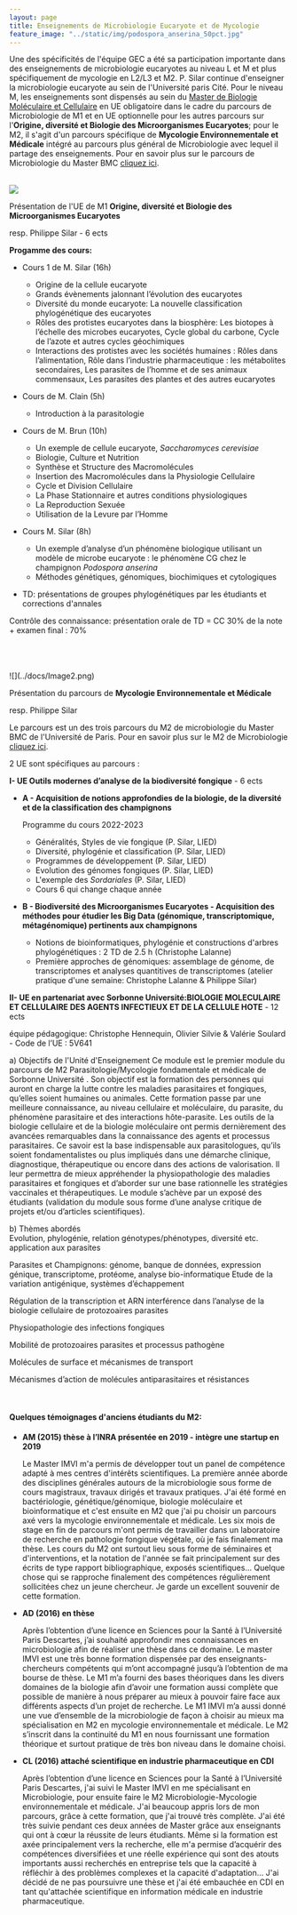 ```yaml
---
layout: page
title: Enseignements de Microbiologie Eucaryote et de Mycologie
feature_image: "../static/img/podospora_anserina_50pct.jpg"
---
```


Une des spécificités de l'équipe GEC a été sa participation importante dans des enseignements de microbiologie eucaryotes au niveau L et M et plus spécifiquement de mycologie en L2/L3 et M2. P. Silar continue d'enseigner la microbiologie eucaryote au sein de l'Université paris Cité. Pour le niveau M, les enseignements sont dispensés au sein du [Master de Biologie Moléculaire et Cellulaire](https://www.master-bmc-universite-paris.fr/) en UE obligatoire dans le cadre du parcours de Microbiologie de M1 et en UE optionnelle pour les autres parcours sur l'**Origine, diversité et Biologie des Microorganismes Eucaryotes**; pour le M2, il s'agit d'un parcours spécifique de **Mycologie  Environnementale et Médicale** intégré au parcours plus général de Microbiologie avec lequel il partage des enseignements. Pour en savoir plus sur le parcours de Microbiologie du Master BMC [cliquez ici](https://www.master-bmc-universite-paris.fr/microbiologie-microbio/).
<br>
<br>

![](../docs/Image1.png)

Présentation de l'UE de M1 **Origine, diversité et Biologie des Microorganismes Eucaryotes**

resp. Philippe Silar - 6 ects



**Progamme des cours:**

- Cours 1 de M. Silar (16h)
  - Origine de la cellule eucaryote  
  - Grands évènements jalonnant l’évolution des eucaryotes
  - Diversité du monde eucaryote: La nouvelle classification phylogénétique des eucaryotes 
  - Rôles des protistes eucaryotes dans la biosphère: Les biotopes à l’échelle des microbes eucaryotes, Cycle global du carbone, Cycle de l’azote et autres cycles géochimiques 
  - Interactions des protistes avec les sociétés humaines : Rôles dans l’alimentation, Rôle dans l’industrie pharmaceutique : les métabolites secondaires, Les parasites de l’homme et de ses animaux commensaux, Les parasites des plantes et des autres eucaryotes

- Cours de M. Clain (5h)
  - Introduction à la parasitologie
    
- Cours de M. Brun (10h)
  - Un exemple de cellule eucaryote, *Saccharomyces cerevisiae*
  - Biologie, Culture et Nutrition
  - Synthèse et Structure des Macromolécules
  - Insertion des Macromolécules dans la Physiologie Cellulaire
  - Cycle et Division Cellulaire
  - La Phase Stationnaire et autres conditions physiologiques
  - La Reproduction Sexuée
  - Utilisation de la Levure par l’Homme

- Cours M. Silar (8h)
  - Un exemple d’analyse d’un phénomène biologique utilisant un modèle de microbe eucaryote : le phénomène CG chez le champignon *Podospora anserina*
  - Méthodes génétiques, génomiques, biochimiques et cytologiques

- TD: présentations de groupes phylogénétiques par les étudiants et corrections d'annales 

  

Contrôle des connaissance:  présentation orale de TD = CC 30% de la note + examen final : 70%


<br>
<br>
<Br>
![](../docs/Image2.png)

Présentation du parcours de **Mycologie  Environnementale et Médicale**

resp. Philippe Silar



Le parcours est un des trois parcours du M2 de microbiologie du Master BMC de l'Université de Paris. Pour en savoir plus sur le M2 de Microbiologie [cliquez ici](https://www.master-bmc-universite-paris.fr/microbiologie-microbio/).

2 UE sont spécifiques au parcours :

**I- UE Outils modernes d’analyse de la biodiversité fongique** - 6 ects

- **A - Acquisition de notions approfondies de la biologie, de la diversité et de la classification des champignons**

  Programme du cours 2022-2023

  - Généralités, Styles de vie fongique (P. Silar, LIED)
  - Diversité, phylogénie et classification (P. Silar, LIED) 
  - Programmes de développement (P. Silar, LIED) 
  - Evolution des génomes fongiques (P. Silar, LIED)  
  - L'exemple des *Sordariales* (P. Silar, LIED)
  - Cours 6 qui change chaque année


- **B - Biodiversité des Microorganismes Eucaryotes - Acquisition des méthodes pour étudier les Big Data (génomique, transcriptomique, métagénomique) pertinents aux champignons**
  
  - Notions de bioinformatiques, phylogénie et constructions d'arbres phylogénétiques : 2 TD de 2.5 h (Christophe Lalanne)
  - Première approches de génomiques: assemblage de génome, de transcriptomes et analyses quantitives de transcriptomes (atelier pratique d'une semaine: Christophe Lalanne & Philippe Silar)



**II- UE en partenariat avec Sorbonne Université:BIOLOGIE MOLECULAIRE ET CELLULAIRE DES AGENTS INFECTIEUX ET DE LA CELLULE HOTE** - 12 ects
  
  équipe pédagogique: Christophe Hennequin, Olivier Silvie & Valérie Soulard - Code de l’UE : 5V641 

a) Objectifs de l'Unité d'Enseignement 
Ce  module  est  le  premier  module  du  parcours  de M2 Parasitologie/Mycologie  fondamentale  et médicale de Sorbonne Université .  Son objectif  est  la  formation  des  personnes  qui  auront  en  charge  la  lutte  contre  les  maladies parasitaires et fongiques, qu’elles soient humaines ou animales. Cette formation passe par une meilleure  connaissance,  au  niveau  cellulaire  et  moléculaire,  du  parasite,  du  phénomène parasitaire et des interactions hôte-parasite. Les outils de la biologie cellulaire et de la biologie moléculaire  ont  permis  dernièrement  des  avancées  remarquables  dans  la  connaissance  des agents et processus parasitaires. Ce savoir est la base indispensable aux parasitologues, qu’ils soient  fondamentalistes  ou  plus  impliqués  dans  une  démarche  clinique,  diagnostique, thérapeutique  ou  encore  dans  des  actions  de  valorisation.  Il  leur  permettra  de  mieux appréhender la physiopathologie des maladies parasitaires et fongiques et d’aborder sur une base rationnelle les stratégies vaccinales et thérapeutiques. Le module s’achève par un exposé des  étudiants  (validation  du  module  sous  forme  d’une  analyse  critique  de  projets  et/ou d’articles scientifiques).  
 
b) Thèmes abordés  
  Evolution,  phylogénie,  relation  génotypes/phénotypes,  diversité  etc.  application  aux parasites 
  
  Parasites  et  Champignons:  génome,  banque  de  données,  expression  génique, transcriptome, protéome, analyse bio-informatique Etude de la variation antigénique, systèmes d’échappement
  
  Régulation de la transcription et ARN interférence dans l’analyse de la biologie cellulaire de protozoaires parasites
  
  Physiopathologie des infections fongiques
  
  Mobilité de protozoaires parasites et processus pathogène
  
  Molécules de surface et mécanismes de transport
  
  Mécanismes d’action de molécules antiparasitaires et résistances 

  <br>

#### Quelques témoignages d'anciens étudiants du M2:

- **AM (2015)  thèse à l’INRA présentée en 2019 - intègre une startup en 2019**

  Le Master IMVI m'a permis de développer tout un panel de compétence adapté à mes centres d'intérêts scientifiques. La première année aborde des disciplines générales autours de la microbiologie sous forme de cours magistraux, travaux dirigés et travaux pratiques. J'ai été formé en bactériologie, génétique/génomique, biologie moléculaire et bioinformatique et c'est ensuite en M2 que j'ai pu choisir un parcours axé vers la mycologie environnementale et médicale. Les six mois de stage en fin de parcours m'ont permis de travailler dans un laboratoire de recherche en pathologie fongique végétale, où je fais finalement ma thèse. Les cours du M2 ont surtout lieu sous forme de séminaires et d'interventions, et la notation de l'année se fait principalement sur des écrits de type rapport bibliographique, exposés scientifiques... Quelque chose qui se rapproche finalement des compétences régulièrement sollicitées chez un jeune chercheur. Je garde un excellent souvenir de cette formation.

- **AD (2016) en thèse**  

  Après l’obtention d’une licence en Sciences pour la Santé à l’Université Paris Descartes, j’ai souhaité approfondir mes connaissances en microbiologie afin de réaliser une thèse dans ce domaine. Le master IMVI est une très bonne formation dispensée par des enseignants-chercheurs compétents qui m’ont accompagné jusqu’à l’obtention de ma bourse de thèse. Le M1 m’a fourni des bases théoriques dans les divers domaines de la biologie afin d’avoir une formation aussi complète que possible de manière à nous préparer au mieux à pouvoir faire face aux différents aspects d’un projet de recherche. Le M1 IMVI m’a aussi donné une vue d’ensemble de la microbiologie de façon à choisir au mieux ma spécialisation en M2 en mycologie environnementale et médicale. Le M2 s’inscrit dans la continuité du M1 en nous fournissant une formation théorique et surtout pratique de très bon niveau dans le domaine choisi.

- **CL (2016) attaché scientifique en industrie pharmaceutique en CDI**  

  Après l’obtention d’une licence en Sciences pour la Santé à l’Université Paris Descartes, j'ai suivi le Master IMVI en me spécialisant en Microbiologie, pour ensuite faire le M2 Microbiologie-Mycologie environnementale et médicale. J'ai beaucoup appris lors de mon parcours, grâce à cette formation, que j'ai trouvé très complète. J'ai été très suivie pendant ces deux années de Master grâce aux enseignants qui ont à cœur la réussite de leurs étudiants. Même si la formation est axée principalement vers la recherche, elle m'a permise d’acquérir des compétences diversifiées et une réelle expérience qui sont des atouts importants aussi recherchés en entreprise tels que la capacité à réfléchir à des problèmes complexes et la capacité d'adaptation... J'ai décidé de ne pas poursuivre une thèse et j'ai été embauchée en CDI en tant qu'attachée scientifique en information médicale en industrie pharmaceutique. 
